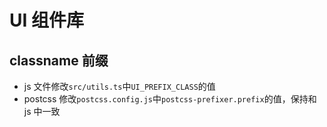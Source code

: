 # UI 组件库

## classname 前缀

- js 文件修改`src/utils.ts`中`UI_PREFIX_CLASS`的值
- postcss 修改`postcss.config.js`中`postcss-prefixer.prefix`的值，保持和 js 中一致
